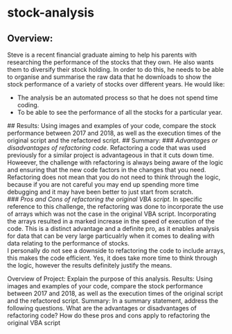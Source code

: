 # stock-analysis
## Overview:
Steve is a recent financial graduate aiming to help his parents with researching the performance of the stocks that they own. He also wants them to diversify their stock holding. In order to do this, he needs to be able to organise and summarise the raw data that he downloads to show the stock performance of a variety of stocks over different years. He would like:<br>
<ul style=“list-style-type:circle”>	<li>The analysis be an automated process so that he does not spend time coding.</li>
<li> To be able to see the performance of all the stocks for a particular year. </li> </ul>
## Results: Using images and examples of your code, compare the stock performance between 2017 and 2018, as well as the execution times of the original script and the refactored script.
## Summary:
### <i> Advantages or disadvantages of refactoring code.</i>
Refactoring a code that was used previously for a similar project is advantageous in that it cuts down time. Howeever, the challenge with refactoring is always being aware of the logic and ensuring that the new code factors in the changes that you need. Refactoring does not mean that you do not need to think through the logic, because if you are not careful you may end up spending more time debugging and it may have been better to just start from scratch.<br>
### <i> Pros and Cons of refactoring the original VBA script.</i>
In specific reference to this challenge, the refactoring was done to incorporate the use of arrays which was not the case in the original VBA script. Incorporating the arrays resulted in a marked increase in the speed of execution of the code. This is a distinct advantage and a definite pro, as it enables analysis for data that can be very large particualrly when it comes to dealing with data relating to the performance of stocks.<br>
I personally do not see a downside to refactoring the code to include arrays, this makes the code efficient. Yes, it does take more time to think through the logic, however the results definitely justify the means.

Overview of Project: Explain the purpose of this analysis.
Results: Using images and examples of your code, compare the stock performance between 2017 and 2018, as well as the execution times of the original script and the refactored script.
Summary: In a summary statement, address the following questions.
What are the advantages or disadvantages of refactoring code?
How do these pros and cons apply to refactoring the original VBA script
